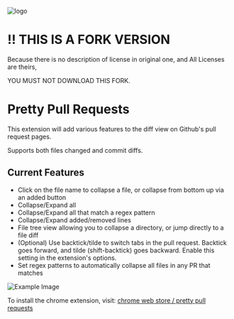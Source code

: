 ![logo](../master/ppr-logo/128x128.png)

# !! THIS IS A FORK VERSION
Because there is no description of license in original one, and All Licenses are theirs,

YOU MUST NOT DOWNLOAD THIS FORK.

# Pretty Pull Requests

This extension will add various features to the diff view on Github's pull request pages.

Supports both files changed and commit diffs.

 ## Current Features

- Click on the file name to collapse a file, or collapse from bottom up via an added button
- Collapse/Expand all
- Collapse/Expand all that match a regex pattern
- Collapse/Expand added/removed lines
- File tree view allowing you to collapse a directory, or jump directly to a file diff
- (Optional) Use backtick/tilde to switch tabs in the pull request. Backtick goes forward, and tilde (shift-backtick) goes backward. Enable this setting in the extension's options.
- Set regex patterns to automatically collapse all files in any PR that matches

![Example Image](https://raw.githubusercontent.com/Yatser/prettypullrequests/master/ppr_example.png)

To install the chrome extension, visit: [chrome web store / pretty pull requests](https://chrome.google.com/webstore/detail/pretty-pull-requests-gith/ljnjpkadhhcdniohpfilddnhahoigdec?hl=en)
